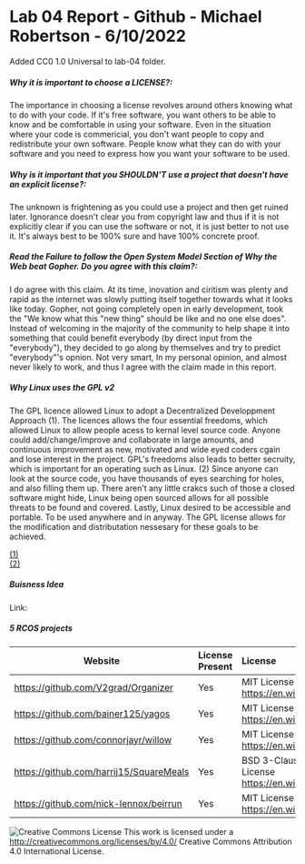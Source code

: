 # Lab 04 Report - Github - Michael Robertson - 6/10/2022  


Added CC0 1.0 Universal to lab-04 folder.  

##### Why it is important to choose a LICENSE?:    
The importance in choosing a license revolves around others knowing what to do with your code.
If it's free software, you want others to be able to know and be comfortable in using your software.
Even in the situation where your code is commericial, you don't want people to copy and redistribute your own software.
People know what they can do with your software and you need to express how you want your software to be used.  


##### Why is it important that you SHOULDN'T use a project that doesn't have an explicit license?:    
The unknown is frightening as you could use a project and then get ruined later.
Ignorance doesn't clear you from copyright law and thus if it is not explicitly clear if you can use the software or not, it is just better to not use it.
It's always best to be 100% sure and have 100% concrete proof.


##### Read the Failure to follow the Open System Model Section of Why the Web beat Gopher. Do you agree with this claim?:    
I do agree with this claim. At its time, inovation and ciritism was plenty and rapid as the internet was slowly putting itself together towards what it looks like today.
Gopher, not going completely open in early development, took the "We know what this "new thing" should be like and no one else does".
Instead of welcoming in the majority of the community to help shape it into something that could benefit everybody (by direct input from the "everybody"), they decided to go along by themselves and try to predict "everybody"'s opnion.
Not very smart, In my personal opinion, and almost never likely to work, and thus I agree with the claim made in this report.

##### Why Linux uses the GPL v2
The GPL licence allowed Linux to adopt a Decentralized Developpment Approach (1).
The licences allows the four essential freedoms, which allowed Linux to allow people acess to kernal level source code.
Anyone could add/change/improve and collaborate in large amounts, and continuous improvement as new, motivated and wide eyed coders cgain and lose interest in the project. 
GPL's freedoms also leads to better secruity, which is important for an operating such as Linux. (2) Since anyone can look at the source code, you have thousands of eyes searching for holes, and also filling them up. 
There aren't any little crakcs such of those a closed software might hide, Linux being open sourced allows for all possible threats to be found and covered. 
Lastly, Linux desired to be accessible and portable. To be used anywhere and in anyway. The GPL license allows for the modification and distributation nessesary for these goals to be achieved.   

[(1)](https://www.channelfutures.com/open-source/open-source-history-why-did-linux-succeed)  
[(2)](https://www.makeuseof.com/tag/linux-great-open-source-operating-system/)   

##### Buisness Idea
Link:  

##### 5 RCOS projects
Website | License Present | License
---------|:----------|:-------
https://github.com/V2grad/Organizer | Yes | MIT License https://en.wikipedia.org/wiki/MIT_License
https://github.com/bainer125/yagos | Yes | MIT License https://en.wikipedia.org/wiki/MIT_License
https://github.com/connorjayr/willow | Yes |  MIT License https://en.wikipedia.org/wiki/MIT_License
https://github.com/harrij15/SquareMeals | Yes | BSD 3-Clause "New" or "Revised" License https://en.wikipedia.org/wiki/BSD_licenses
https://github.com/nick-lennox/beirrun | Yes |  MIT License https://en.wikipedia.org/wiki/MIT_License




![Creative Commons License](https://i.creativecommons.org/l/by/4.0/88x31.png) This work is licensed under a http://creativecommons.org/licenses/by/4.0/ Creative Commons Attribution 4.0 International License.
